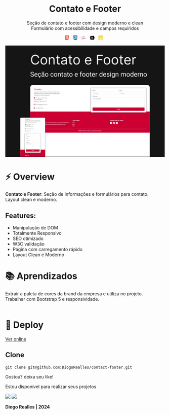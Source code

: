 <div align="center">

  # Contato e Footer
  
  <p>Seção de contato e footer com design moderno e clean <br />
  Formulário com acessibilidade e campos requiridos</p>

  <img width="3%" src="https://raw.githubusercontent.com/devicons/devicon/master/icons/html5/html5-plain.svg"> &nbsp;
  <img width="3%" src="https://raw.githubusercontent.com/devicons/devicon/master/icons/css3/css3-plain.svg"> &nbsp;
  <img width="3%" src="https://raw.githubusercontent.com/devicons/devicon/master/icons/sass/sass-original.svg"> &nbsp;
  <img width="3%" src="https://raw.githubusercontent.com/devicons/devicon/master/icons/bootstrap/bootstrap-plain.svg"> &nbsp;
  <img width="3%" src="https://raw.githubusercontent.com/devicons/devicon/master/icons/javascript/javascript-plain.svg"> &nbsp;

  ![Luxury](./assets/img/cover.jpg)
</div>

<div>

  # ⚡ Overview
  <b>Contato e Footer</b>: Seção de informações e formulários para contato.<br />
  Layout clean e moderno.
   
  ## Features:
  - Manipulação de DOM
  - Totalmente Responsivo
  - SEO otimizado
  - W3C validação
  - Página com carregamento rápido
  - Layout Clean e Moderno

  # 📚 Aprendizados
  Extrair a paleta de cores da brand da empresa e utiliza no projeto. <br />
  Trabalhar com Bootstrap 5 e responsividade.
  <br /><br />
  
  # 🚀 Deploy
  [Ver online](https://cdpn.io/SoftwaRealles/fullpage/MWKVVmp)

  ## Clone

  ```
  git clone git@github.com:DiogoRealles/contact-footer.git
  ```
</div>


<footer>
  <p>Gostou? deixa seu like!</p>
  <p>Estou disponível para realizar seus projetos</p>
  <a href="mailto:diogorealles@hotmail.com"><img src="https://img.shields.io/badge/diogorealles@hotmail.com-1F2D52?style=for-the-badge&logo=gmail&logoColor=white"></a>
  <a href="https://www.linkedin.com/in/diogorealles/"><img src="https://img.shields.io/badge//Diogo Realles-1F2D52?style=for-the-badge&logo=linkedin&logoColor=white"></a>
  
  <p><strong>Diogo Realles | 2024</strong></p>
</footer>
